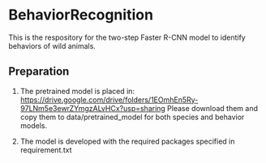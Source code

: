 # BehaviorRecognition
This is the respository for the two-step Faster R-CNN model to identify behaviors of wild animals.

## Preparation
1. The pretrained model is placed in: https://drive.google.com/drive/folders/1EOmhEn5Ry-97LNm5e3ewrZYmgzALvHCx?usp=sharing
Please download them and copy them to data/pretrained_model for both species and behavior models.

2. The model is developed with the required packages specified in requirement.txt
